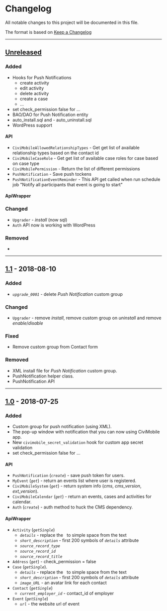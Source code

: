 # Changelog

All notable changes to this project will be documented in this file.

The format is based on [Keep a Changelog](http://keepachangelog.com/en/1.0.0/)

---

## [Unreleased]

### Added

- Hooks for Push Notifications
  - create activity
  - edit activity
  - delete activity
  - create a case
  - ...
- set check_permission false for ...
- BAO/DAO for Push Notification entity
- auto_install.sql and - auto_uninstall.sql
- WordPress support

#### API

- `CiviMobileAllowedRelationshipTypes` - Get get list of available relationship types based on the contact id
- `CiviMobileCaseRole` - Get get list of available case roles for case based on case type
- `CiviMobilePermission` - Return the list of different permissions
- `PushNotification` - Save push tockens
- `PushNotificationEventReminder` - This API get called when run schedule job "Notify all participants that event is going to start"

#### ApiWrapper

### Changed

- `Upgrader` - _install_ (now sql)
- `Auth` API now is working with WordPress

### Removed

-

---

## [1.1] - 2018-08-10

### Added

- _`upgrade_0001`_ - delete _Push Notification_ custom group

### Changed

- `Upgrader` - remove _install_, remove custom group on _uninstall_ and remove _enable_/_disable_

### Fixed

- Remove custom group from Contact form

### Removed

- XML install file for _Push Notification_ custom group.
- PushNotification helper class.
- PushNotification API

---

## [1.0] - 2018-07-25

### Added

- Custom group for push notification (using XML).
- The pop-up window with notification that you can now using CiviMobile app.
- New `civimobile_secret_validation` hook for custom app secret validation
- set check_permission false for ...

#### API

- `PushNotification` (_`create`_) - save push token for users.
- `MyEvent` (_`get`_) - return an events list where user is registered.
- `CiviMobileSystem` (_`get`_) - return system info (_cms_, _cms_version_, _ext_version_).
- `CiviMobileCalendar` (_`get`_) - return an events, cases and activities for calendar.
- `Auth` (_`create`_) - auth method to huck the CMS dependency.

#### ApiWrapper

- `Activity` (_`getSingle`_)
  - _`details`_ - replace the &nbsp; to simple space from the text
  - _`short_description`_ - first 200 symbols of _`details`_ attribute
  - _`source_record_type`_
  - _`source_record_id`_
  - _`source_record_title`_
- `Address` (_`get`_) - check_permission = false
- `Case` (_`getSingle`_).
  - _`details`_ - replace the &nbsp; to simple space from the text
  - _`short_description`_ - first 200 symbols of _`details`_ attribute
  - _`image_URL`_ - an avatar link for each contact
- `Contact` (_`getSingle`_)
  - _`current_employer_id`_ - contact_id of employer
- `Event` (_`getSingle`_)
  - _`url`_ - the website url of event

[unreleased]: https://github.com/agiliway/com.agiliway.civimobileapi/compare/v1.1...HEAD
[2.0]: https://github.com/agiliway/com.agiliway.civimobileapi/compare/v1.1...v2.0
[1.1]: https://github.com/agiliway/com.agiliway.civimobileapi/compare/v1.0...v1.1
[1.0]: https://github.com/agiliway/com.agiliway.civimobileapi/tree/v1.0
